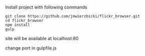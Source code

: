 Install project with following commands

```
git clone https://github.com/jmwierzbicki/flickr_browser.git
cd flickr_browser
npm install
gulp
```

site will be available at localhost:80

change port in gulpfile.js